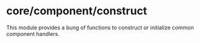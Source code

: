 # core/component/construct

This module provides a bung of functions to construct or initialize common component handlers.
